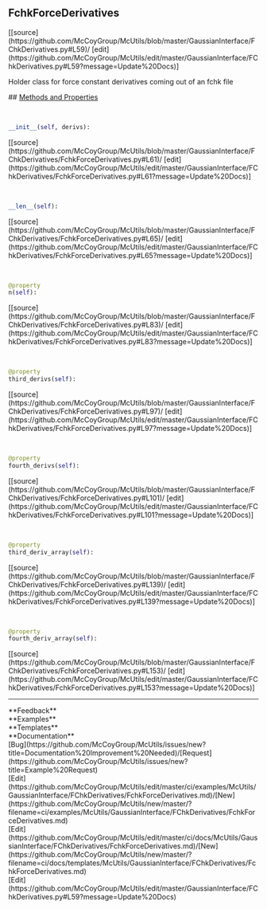 ## <a id="McUtils.GaussianInterface.FChkDerivatives.FchkForceDerivatives">FchkForceDerivatives</a> 

<div class="docs-source-link" markdown="1">
[[source](https://github.com/McCoyGroup/McUtils/blob/master/GaussianInterface/FChkDerivatives.py#L59)/
[edit](https://github.com/McCoyGroup/McUtils/edit/master/GaussianInterface/FChkDerivatives.py#L59?message=Update%20Docs)]
</div>

Holder class for force constant derivatives coming out of an fchk file







<div class="collapsible-section">
 <div class="collapsible-section collapsible-section-header" markdown="1">
## <a class="collapse-link" data-toggle="collapse" href="#methods" markdown="1"> Methods and Properties</a> <a class="float-right" data-toggle="collapse" href="#methods"><i class="fa fa-chevron-down"></i></a>
 </div>
 <div class="collapsible-section collapsible-section-body collapse show" id="methods" markdown="1">
 
<a id="McUtils.GaussianInterface.FChkDerivatives.FchkForceDerivatives.__init__" class="docs-object-method">&nbsp;</a> 
```python
__init__(self, derivs): 
```
<div class="docs-source-link" markdown="1">
[[source](https://github.com/McCoyGroup/McUtils/blob/master/GaussianInterface/FChkDerivatives/FchkForceDerivatives.py#L61)/
[edit](https://github.com/McCoyGroup/McUtils/edit/master/GaussianInterface/FChkDerivatives/FchkForceDerivatives.py#L61?message=Update%20Docs)]
</div>


<a id="McUtils.GaussianInterface.FChkDerivatives.FchkForceDerivatives.__len__" class="docs-object-method">&nbsp;</a> 
```python
__len__(self): 
```
<div class="docs-source-link" markdown="1">
[[source](https://github.com/McCoyGroup/McUtils/blob/master/GaussianInterface/FChkDerivatives/FchkForceDerivatives.py#L65)/
[edit](https://github.com/McCoyGroup/McUtils/edit/master/GaussianInterface/FChkDerivatives/FchkForceDerivatives.py#L65?message=Update%20Docs)]
</div>


<a id="McUtils.GaussianInterface.FChkDerivatives.FchkForceDerivatives.n" class="docs-object-method">&nbsp;</a> 
```python
@property
n(self): 
```
<div class="docs-source-link" markdown="1">
[[source](https://github.com/McCoyGroup/McUtils/blob/master/GaussianInterface/FChkDerivatives/FchkForceDerivatives.py#L83)/
[edit](https://github.com/McCoyGroup/McUtils/edit/master/GaussianInterface/FChkDerivatives/FchkForceDerivatives.py#L83?message=Update%20Docs)]
</div>


<a id="McUtils.GaussianInterface.FChkDerivatives.FchkForceDerivatives.third_derivs" class="docs-object-method">&nbsp;</a> 
```python
@property
third_derivs(self): 
```
<div class="docs-source-link" markdown="1">
[[source](https://github.com/McCoyGroup/McUtils/blob/master/GaussianInterface/FChkDerivatives/FchkForceDerivatives.py#L97)/
[edit](https://github.com/McCoyGroup/McUtils/edit/master/GaussianInterface/FChkDerivatives/FchkForceDerivatives.py#L97?message=Update%20Docs)]
</div>


<a id="McUtils.GaussianInterface.FChkDerivatives.FchkForceDerivatives.fourth_derivs" class="docs-object-method">&nbsp;</a> 
```python
@property
fourth_derivs(self): 
```
<div class="docs-source-link" markdown="1">
[[source](https://github.com/McCoyGroup/McUtils/blob/master/GaussianInterface/FChkDerivatives/FchkForceDerivatives.py#L101)/
[edit](https://github.com/McCoyGroup/McUtils/edit/master/GaussianInterface/FChkDerivatives/FchkForceDerivatives.py#L101?message=Update%20Docs)]
</div>


<a id="McUtils.GaussianInterface.FChkDerivatives.FchkForceDerivatives.third_deriv_array" class="docs-object-method">&nbsp;</a> 
```python
@property
third_deriv_array(self): 
```
<div class="docs-source-link" markdown="1">
[[source](https://github.com/McCoyGroup/McUtils/blob/master/GaussianInterface/FChkDerivatives/FchkForceDerivatives.py#L139)/
[edit](https://github.com/McCoyGroup/McUtils/edit/master/GaussianInterface/FChkDerivatives/FchkForceDerivatives.py#L139?message=Update%20Docs)]
</div>


<a id="McUtils.GaussianInterface.FChkDerivatives.FchkForceDerivatives.fourth_deriv_array" class="docs-object-method">&nbsp;</a> 
```python
@property
fourth_deriv_array(self): 
```
<div class="docs-source-link" markdown="1">
[[source](https://github.com/McCoyGroup/McUtils/blob/master/GaussianInterface/FChkDerivatives/FchkForceDerivatives.py#L153)/
[edit](https://github.com/McCoyGroup/McUtils/edit/master/GaussianInterface/FChkDerivatives/FchkForceDerivatives.py#L153?message=Update%20Docs)]
</div>
 </div>
</div>












---


<div markdown="1" class="text-secondary">
<div class="container">
  <div class="row">
   <div class="col" markdown="1">
**Feedback**   
</div>
   <div class="col" markdown="1">
**Examples**   
</div>
   <div class="col" markdown="1">
**Templates**   
</div>
   <div class="col" markdown="1">
**Documentation**   
</div>
   <div class="col" markdown="1">
   
</div>
   <div class="col" markdown="1">
   
</div>
   <div class="col" markdown="1">
   
</div>
</div>
  <div class="row">
   <div class="col" markdown="1">
[Bug](https://github.com/McCoyGroup/McUtils/issues/new?title=Documentation%20Improvement%20Needed)/[Request](https://github.com/McCoyGroup/McUtils/issues/new?title=Example%20Request)   
</div>
   <div class="col" markdown="1">
[Edit](https://github.com/McCoyGroup/McUtils/edit/master/ci/examples/McUtils/GaussianInterface/FChkDerivatives/FchkForceDerivatives.md)/[New](https://github.com/McCoyGroup/McUtils/new/master/?filename=ci/examples/McUtils/GaussianInterface/FChkDerivatives/FchkForceDerivatives.md)   
</div>
   <div class="col" markdown="1">
[Edit](https://github.com/McCoyGroup/McUtils/edit/master/ci/docs/McUtils/GaussianInterface/FChkDerivatives/FchkForceDerivatives.md)/[New](https://github.com/McCoyGroup/McUtils/new/master/?filename=ci/docs/templates/McUtils/GaussianInterface/FChkDerivatives/FchkForceDerivatives.md)   
</div>
   <div class="col" markdown="1">
[Edit](https://github.com/McCoyGroup/McUtils/edit/master/GaussianInterface/FChkDerivatives.py#L59?message=Update%20Docs)   
</div>
   <div class="col" markdown="1">
   
</div>
   <div class="col" markdown="1">
   
</div>
   <div class="col" markdown="1">
   
</div>
</div>
</div>
</div>